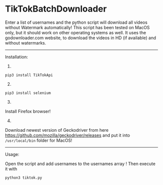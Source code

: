 # TikTokBatchDownloader

Enter a list of usernames and the python script will download all videos without Watermark automatically!
This script has been tested on MacOS only, but it should work on other operating systems as well. It uses the godownloader.com website, to download the videos in HD (if available) and without watermarks.

---
Installation:

1.
```
pip3 install TikTokApi
```

2.
```
pip3 install selenium
```

3.
Install Firefox browser!

4.
Download newest version of Geckodriver from here https://github.com/mozilla/geckodriver/releases and put it into ```/usr/local/bin``` folder for MacOS!

---
Usage:

Open the script and add usernames to the usernames array !
Then execute it with
```
python3 tiktok.py
```
